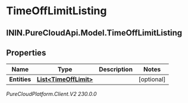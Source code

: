 # TimeOffLimitListing

## ININ.PureCloudApi.Model.TimeOffLimitListing

## Properties

|Name | Type | Description | Notes|
|------------ | ------------- | ------------- | -------------|
| **Entities** | [**List&lt;TimeOffLimit&gt;**](TimeOffLimit) |  | [optional] |



_PureCloudPlatform.Client.V2 230.0.0_
